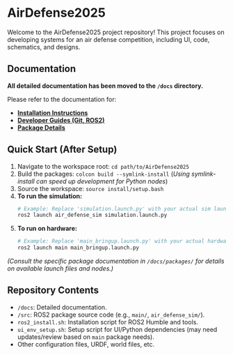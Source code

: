 # AirDefense2025

Welcome to the AirDefense2025 project repository! This project focuses on developing systems for an air defense competition, including UI, code, schematics, and designs.

## Documentation

**All detailed documentation has been moved to the `/docs` directory.**

Please refer to the documentation for:

* **[Installation Instructions](./docs/installation/index.md)**
* **[Developer Guides (Git, ROS2)](./docs/guides/index.md)**
* **[Package Details](./docs/packages/index.md)**

## Quick Start (After Setup)

1.  Navigate to the workspace root: `cd path/to/AirDefense2025`
2.  Build the packages: `colcon build --symlink-install` (*Using symlink-install can speed up development for Python nodes*)
3.  Source the workspace: `source install/setup.bash`
4.  **To run the simulation:**
    ```bash
    # Example: Replace 'simulation.launch.py' with your actual sim launch file
    ros2 launch air_defense_sim simulation.launch.py
    ```
5.  **To run on hardware:**
    ```bash
    # Example: Replace 'main_bringup.launch.py' with your actual hardware launch file
    ros2 launch main main_bringup.launch.py
    ```

*(Consult the specific package documentation in `/docs/packages/` for details on available launch files and nodes.)*

## Repository Contents

* `/docs`: Detailed documentation.
* `/src`: ROS2 package source code (e.g., `main/`, `air_defense_sim/`).
* `ros2_install.sh`: Installation script for ROS2 Humble and tools.
* `ui_env_setup.sh`: Setup script for UI/Python dependencies (may need updates/review based on `main` package needs).
* Other configuration files, URDF, world files, etc.